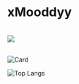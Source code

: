# xMooddyy

<br />
<a href="https://discord.com/users/413834975347998720">
    <img src="https://discord.c99.nl/widget/theme-4/413834975347998720.png") />
</a>

<br />
<br />

![Card](https://github-readme-stats.vercel.app/api/?username=xmooddyy&title_color=4F8CC9&theme=tokyonight&show_icons=true&count_private=true&include_all_commits=true&enable_animations=true)

![Top Langs](https://github-readme-stats.vercel.app/api/top-langs/?username=xmooddyy&show_icons=true&count_private=true&enable_animations=true&layout=compact)

